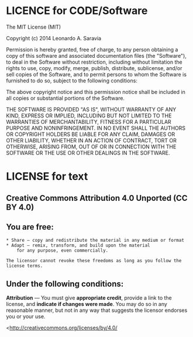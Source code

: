 # LICENCE for CODE/Software

The MIT License (MIT)

Copyright (c) 2014 Leonardo A. Saravia

Permission is hereby granted, free of charge, to any person obtaining a copy
of this software and associated documentation files (the "Software"), to deal
in the Software without restriction, including without limitation the rights
to use, copy, modify, merge, publish, distribute, sublicense, and/or sell
copies of the Software, and to permit persons to whom the Software is
furnished to do so, subject to the following conditions:

The above copyright notice and this permission notice shall be included in all
copies or substantial portions of the Software.

THE SOFTWARE IS PROVIDED "AS IS", WITHOUT WARRANTY OF ANY KIND, EXPRESS OR
IMPLIED, INCLUDING BUT NOT LIMITED TO THE WARRANTIES OF MERCHANTABILITY,
FITNESS FOR A PARTICULAR PURPOSE AND NONINFRINGEMENT. IN NO EVENT SHALL THE
AUTHORS OR COPYRIGHT HOLDERS BE LIABLE FOR ANY CLAIM, DAMAGES OR OTHER
LIABILITY, WHETHER IN AN ACTION OF CONTRACT, TORT OR OTHERWISE, ARISING FROM,
OUT OF OR IN CONNECTION WITH THE SOFTWARE OR THE USE OR OTHER DEALINGS IN THE
SOFTWARE.



# LICENSE for text 

## Creative Commons Attribution 4.0 Unported (CC BY 4.0)

## You are free:

 
    * Share — copy and redistribute the material in any medium or format
    * Adapt — remix, transform, and build upon the material
		for any purpose, even commercially.

    The licensor cannot revoke these freedoms as long as you follow the license terms.

 

## Under the following conditions:

**Attribution** — You must give **appropriate credit**, provide a link to the license, and **indicate if changes were made**. You may do so in any reasonable manner, but not in any way that suggests the licensor endorses you or your use. 


<http://creativecommons.org/licenses/by/4.0/ 